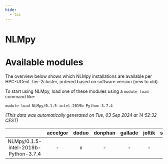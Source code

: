 ```yaml
---
hide:
  - toc
---
```


NLMpy
=====

# Available modules


The overview below shows which NLMpy installations are available per HPC-UGent Tier-2cluster, ordered based on software version (new to old).

To start using NLMpy, load one of these modules using a `module load` command like:

```shell
module load NLMpy/0.1.5-intel-2019b-Python-3.7.4
```

*(This data was automatically generated on Tue, 03 Sep 2024 at 14:52:32 CEST)*  

| |accelgor|doduo|donphan|gallade|joltik|shinx|skitty|
| :---: | :---: | :---: | :---: | :---: | :---: | :---: | :---: |
|NLMpy/0.1.5-intel-2019b-Python-3.7.4|-|x|-|-|-|-|x|
